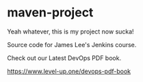 # maven-project

Yeah whatever, this is my project now sucka!

Source code for James Lee's Jenkins course.

Check out our Latest DevOps PDF book.

https://www.level-up.one/devops-pdf-book
